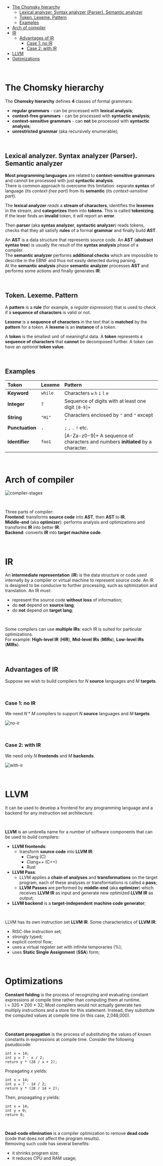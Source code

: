 <!-- TOC -->
* [The Chomsky hierarchy](#the-chomsky-hierarchy)
  * [Lexical analyzer. Syntax analyzer (Parser). Semantic analyzer](#lexical-analyzer-syntax-analyzer-parser-semantic-analyzer)
  * [Token. Lexeme. Pattern](#token-lexeme-pattern)
  * [Examples](#examples)
* [Arch of compiler](#arch-of-compiler)
* [IR](#ir)
  * [Advantages of IR](#advantages-of-ir)
    * [Case 1: no IR](#case-1-no-ir)
    * [Case 2: with IR](#case-2-with-ir)
* [LLVM](#llvm)
* [Optimizations](#optimizations)
<!-- TOC -->

<br>

# The Chomsky hierarchy
The **Chomsky hierarchy** defines **4** classes of formal grammars:
- **regular grammars** - can be processed with **lexical analysis**;
- **context-free grammars** - can be processed with **syntactic analysis**;
- **context-sensitive grammars** - can **not** be processed with **syntactic analysis**;
- **unrestricted grammar** (aka recursively enumerable);

<br>

## Lexical analyzer. Syntax analyzer (Parser). Semantic analyzer
**Most programming languages** are related to **context-sensitive grammars** and cannot be processed with just **syntactic analysis**.<br>
There is common approach to overcome this limitation: separate **syntax** of language (its _context-free part_) from its **semantic** (its _context-sensitive part_).<br>

The **lexical analyzer** *reads* a **stream of characters**, identifies the **lexemes** in the stream, and **categorizes** them into **tokens**. This is called **tokenizing**. If the lexer finds an **invalid** token, it will report an **error**.<br>

Then **parser** (aka **syntax analyzer**, **syntactic analyzer**) reads tokens, checks that they all satisfy **rules** of a formal **grammar** and finally build **AST**.<br>

An **AST** is a data structure that represents source code. An **AST** (**abstract syntax tree**) is usually the result of the **syntax analysis** phase of a compiler.<br>
The **semantic analyzer** performs **additional checks** which are impossible to describe in the EBNF and thus not easily detected during parsing.<br>
At the **semantic analysis** phase **semantic analyzer** processes **AST** and performs some actions and finally generates **IR**.<br>

<br>

## Token. Lexeme. Pattern
A **pattern** is a **rule** (for example, a *regular expression*) that is used to check if a **sequence of characters** is valid or not.<br>

**Lexeme** is a **sequence of characters** in the text that is **matched** by the **pattern** for a *token*. A **lexeme** is an **instance** of a *token*.<br>

A **token** is the smallest unit of meaningful data. A **token** represents a **sequence of characters** that **cannot** be decomposed further. A *token* can have an *optional* **token value**.<br>

<br>

## Examples
|**Token**|**Lexeme**|**Pattern**|
|:----|:-----|:------|
|**Keyword**|`while`|Characters `w` `h` `i` `l` `e`|
|**Integer**|`7`|Sequence of digits with at least one digit `[0-9]+`|
|**String**|`"Hi"`|Characters enclosed by `"` and `"` except `"`|
|**Punctuation**|`,`|`;` `,` `.` `!` etc.|
|**Identifier**|`foo1`|[A-Za-z0-9]+ A sequence of characters and numbers **initiated** by a character.|

<br>

# Arch of compiler
![compiler-stages](/img/compiler-stages.png)

<br>

Three parts of compiler:<br>
**Frontend**: transforms **source code** into **AST**, then **AST** to **IR**.<br>
**Middle-end** (aka **optimizer**): performs analysis and optimizations and transforms **IR** into better **IR**.<br>
**Backend**: converts **IR** into **target machine code**.<br>

<br>

# IR
An **intermediate representation** (**IR**) is the data structure or code used internally by a compiler or virtual machine to represent source code.
An IR is designed to be conducive to further processing, such as optimization and translation.
An IR must:
- represent the source code **without loss** of information; 
- do **not** depend on **source lang**;
- do **not** depend on **target lang**;

<br>

Some compilers can use **multiple IRs**: each IR is suited for particular optimizations.<br>
For example: **High-level IR** (**HIR**), **Mid-level IRs** (**MIRs**), **Low-level IRs** (**MIRs**).<br>

<br>

## Advantages of IR
Suppose we wish to build compilers for $`N`$ **source** languages and $`M`$ **targets**.<br>

<br>

### Case 1: no IR
We need $`N*M`$ compilers to support $`N`$ **source** languages and $`M`$ **targets**.<br>

![no-ir](/img/no-ir.png)

<br>

### Case 2: with IR
We need only $`N`$ **frontends** and $`M`$ **backends**.<br>

![with-ir](/img/with-ir.png)

<br>

# LLVM
It can be used to develop a frontend for any programming language and a backend for any instruction set architecture.<br>

<br>

**LLVM** is an umbrella name for a number of software components that can be used to build compilers:
- **LLVM frontends**:
  - transform **source code** into **LLVM IR**:
    - Clang (C)
    - Clang++ (C++)
    - Rust
- **LLVM Pass**:
  - LLVM applies a **chain of analyses** and **transformations** on the target program, each of these analyses or transformations is called a **pass**;
  - **LLVM Passes** are performed by **middle-end** (aka **optimizer**) which receives **LLVM IR** as input and generate new optimized **LLVM IR** as output;
- **LLVM backend** is a **target-independent** **machine code generator**;

<br>

LLVM has its own instruction set **LLVM IR**. Some characteristics of **LLVM IR**:
- RISC-like instruction set;
- strongly typed;
- explicit control flow;
- uses a virtual register set with infinite temporaries (%);
- uses **Static Single Assignment** (**SSA**) form;

<br>

# Optimizations
**Constant folding** is the process of recognizing and evaluating constant expressions at compile time rather than computing them at runtime.<br>
i = 320 * 200 * 32;
Most compilers would not actually generate two multiply instructions and a store for this statement. Instead, they substitute the computed values at compile time (in this case, 2,048,000).

<br>

**Constant propagation** is the process of substituting the values of known constants in expressions at compile time.
Consider the following pseudocode:

```shell
int x = 14;
int y = 7 - x / 2;
return y * (28 / x + 2);
```

Propagating $`x`$ yields:
```shell
int x = 14;
int y = 7 - 14 / 2;
return y * (28 / 14 + 2);
```

Then, propagating $`y`$ yields:
```shell
int x = 14;
int y = 0;
return 0;
```

<br>

**Dead-code elimination** is a compiler optimization to remove **dead code** (code that does not affect the program results).<br>
Removing such code has several benefits:
- it shrinks program size;
- it reduces CPU and RAM usage;
